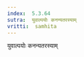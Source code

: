 ```yaml
---
index:  5.3.64
sutra:  युवाल्पयोः कनन्यतरस्याम्
vritti:  samhita 
---
```


युवाल्पयोः कनन्यतरस्याम्

